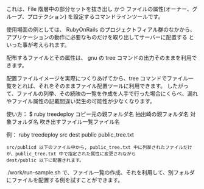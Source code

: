 
これは、File 階層中の部分セットを抜き出し かつ ファイルの属性(オーナー、グループ、プロテクション) を設定するコマンドラインツールです。

使用場面の例としては、 
   RubyOnRails のプロジェクトフィアル群のなかから、アプリケーションの動作に必要なものだけを取り出してサーバーに配置する
といった事が考えられます。

配布するファイルとその属性は、 gnu の tree コマンドの出力そのままを利用できます。

配置ファイルイメージを実際につくりあげてから、tree コマンドでファイル一覧をとれば、それをそのままファイル配置ツールに利用できます。
したがって、ファイルの列挙、その続映の一覧を作成を人手で行った場合にくらべ、漏れやファイル属性の記載間違い発生の可能性が少なくなります。

使い方：
  $ ruby treedeploy コピー元の親フォルダ名  抽出崎の親フォルダ名  対象フォルダ名  吹き出すファイル一覧ファイル名

  例：  ruby treedeploy src dest public  public_tree.txt

    src/publicd 以下のファイル中から, public_tree.txt 中に列挙されたファイルだけが、public_tree.txt 中で指定された属性に変更されながら
    dest/public 以下に配置されます。

 ./work/run-sample.sh で、ファイル一覧の作成、それを利用して、別フォルダにファイルを配置する例を試すことができます。


